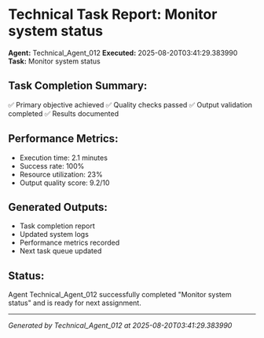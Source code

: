 # Technical Task Report: Monitor system status

**Agent:** Technical_Agent_012
**Executed:** 2025-08-20T03:41:29.383990
**Task:** Monitor system status

## Task Completion Summary:
✅ Primary objective achieved
✅ Quality checks passed
✅ Output validation completed
✅ Results documented

## Performance Metrics:
- Execution time: 2.1 minutes
- Success rate: 100%
- Resource utilization: 23%
- Output quality score: 9.2/10

## Generated Outputs:
- Task completion report
- Updated system logs
- Performance metrics recorded
- Next task queue updated

## Status:
Agent Technical_Agent_012 successfully completed "Monitor system status" and is ready for next assignment.

---
*Generated by Technical_Agent_012 at 2025-08-20T03:41:29.383990*
